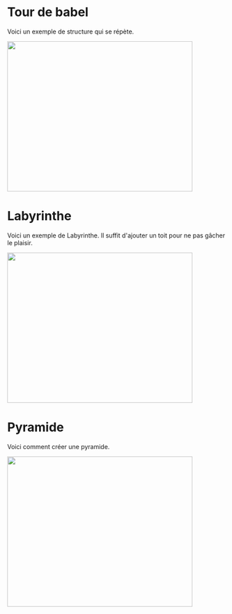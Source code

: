 # Tour de babel #
Voici un exemple de structure qui se répète.

<a href='http://www.youtube.com/watch?feature=player_embedded&v=G5CFnlV85To' target='_blank'><img src='http://img.youtube.com/vi/G5CFnlV85To/0.jpg' width='425' height=344 /></a>

# Labyrinthe #
Voici un exemple de Labyrinthe. Il suffit d'ajouter un toit pour ne pas gâcher le plaisir.

<a href='http://www.youtube.com/watch?feature=player_embedded&v=PbTHEm8Ggdw' target='_blank'><img src='http://img.youtube.com/vi/PbTHEm8Ggdw/0.jpg' width='425' height=344 /></a>

# Pyramide #
Voici comment créer une pyramide.

<a href='http://www.youtube.com/watch?feature=player_embedded&v=dnVJda3Jd68' target='_blank'><img src='http://img.youtube.com/vi/dnVJda3Jd68/0.jpg' width='425' height=344 /></a>
